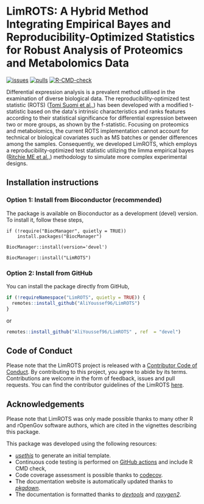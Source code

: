 # LimROTS: A Hybrid Method Integrating Empirical Bayes and Reproducibility-Optimized Statistics for Robust Analysis of Proteomics and Metabolomics Data

[![issues](https://img.shields.io/github/issues/AliYoussef96/LimROTS)](https://github.com/AliYoussef96/LimROTS/issues)
[![pulls](https://img.shields.io/github/issues-pr/AliYoussef96/LimROTS)](https://github.com/AliYoussef96/LimROTS/pulls)
[![R-CMD-check](https://github.com/AliYoussef96/LimROTS/workflows/rworkflows/badge.svg)](https://github.com/AliYoussef96/LimROTS/actions)
<!--[![codecov](https://codecov.io/gh/AliYoussef96/LimROTS/branch/devel/graph/badge.svg)](https://app.codecov.io/gh/AliYoussef96/LimROTS?branch=devel)-->
<!--[![codefactor](https://www.codefactor.io/repository/github/AliYoussef96/LimROTS/badge)](https://www.codefactor.io/repository/github/AliYoussef96/LimROTS)-->

Differential expression analysis is a prevalent method utilised in the
examination of diverse biological data. The reproducibility-optimized test
statistic (ROTS) ([Tomi Suomi et
al.,](https://journals.plos.org/ploscompbiol/article?id=10.1371/journal.pcbi.1005562))
has been developed with a modified t-statistic based on the data's intrinsic
characteristics and ranks features according to their statistical significance
for differential expression between two or more groups, as shown by the
f-statistic. Focusing on proteomics and metabolomics, the current ROTS
implementation cannot account for technical or biological covariates such as MS
batches or gender differences among the samples. Consequently, we developed
LimROTS, which employs a reproducibility-optimized test statistic utilizing the
limma empirical bayes ([Ritchie ME et
al.,](https://academic.oup.com/nar/article/43/7/e47/2414268)) methodology to
simulate more complex experimental designs.

## Installation instructions

### Option 1: Install from Bioconductor (recommended)

The package is available on Bioconductor as a development (devel) version. To install it, follow these steps,

```{r}
if (!require("BiocManager", quietly = TRUE))
    install.packages("BiocManager")

BiocManager::install(version='devel')

BiocManager::install("LimROTS")
```

### Option 2: Install from GitHub

You can install the package directly from GitHub,

``` r
if (!requireNamespace("LimROTS", quietly = TRUE)) {
  remotes::install_github("AliYoussef96/LimROTS")
}
```
or

``` r
remotes::install_github("AliYoussef96/LimROTS" , ref  = "devel")
```

## Code of Conduct

Please note that the LimROTS project is released with a [Contributor Code of
Conduct](https://bioconductor.org/about/code-of-conduct/). By contributing to
this project, you agree to abide by its terms. Contributions are welcome in the
form of feedback, issues and pull requests. You can find the contributor
guidelines of the LimROTS
[here](https://github.com/AliYoussef96/LimROTS/blob/main/CONTRIBUTING.md).

## Acknowledgements

Please note that LimROTS was only made possible thanks to many other R and
rOpenGov software authors, which are cited in the vignettes describing this
package.

This package was developed using the following resources:

-   [*usethis*](https://cran.r-project.org/web/packages/usethis/) to generate an
    initial template.
-   Continuous code testing is performed on [GitHub
    actions](https://github.com/features/actions) and include R CMD check,
-   Code coverage assessment is possible thanks to
    [codecov](https://app.codecov.io/gh/).
-   The documentation website is automatically updated thanks to
    [*pkgdown*](https://cran.r-project.org/web/packages/pkgdown/).
-   The documentation is formatted thanks to
    [*devtools*](https://cran.r-project.org/web/packages/devtools/) and
    [*roxygen2*](https://cran.r-project.org/web/packages/roxygen2/).
